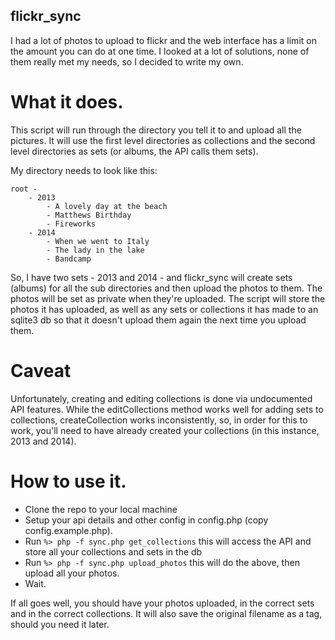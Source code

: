 ## flickr_sync

I had a lot of photos to upload to flickr and the web interface has a limit on the amount you can do at one time.
I looked at a lot of solutions, none of them really met my needs, so I decided to write my own.

# What it does.
This script will run through the directory you tell it to and upload all the pictures. It will use the first level directories as collections and the second level directories as sets (or albums, the API calls them sets).

My directory needs to look like this:

```
root -
    - 2013
        - A lovely day at the beach
        - Matthews Birthday
        - Fireworks
    - 2014
        - When we went to Italy
        - The lady in the lake
        - Bandcamp
```

So, I have two sets - 2013 and 2014 - and flickr_sync will create sets (albums) for all the sub directories and then upload the photos to them. The photos will be set as private when they're uploaded.
The script will store the photos it has uploaded, as well as any sets or collections it has made to an sqlite3 db so that it doesn't upload them again the next time you upload them.

# Caveat
Unfortunately, creating and editing collections is done via undocumented API features. While the editCollections method works well for adding sets to collections, createCollection works inconsistently, so, in order for this to work, you'll need to have already created your collections (in this instance, 2013 and 2014).

# How to use it.
- Clone the repo to your local machine
- Setup your api details and other config in config.php (copy config.example.php).
- Run `%> php -f sync.php get_collections` this will access the API and store all your collections and sets in the db
- Run `%> php -f sync.php upload_photos` this will do the above, then upload all your photos.
- Wait.

If all goes well, you should have your photos uploaded, in the correct sets and in the correct collections. It will also save the original filename as a tag, should you need it later.

